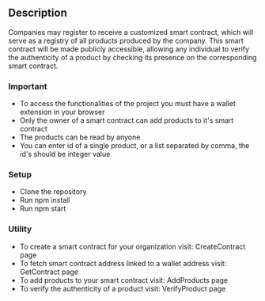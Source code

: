 <h2>Description</h2>
Companies may register to receive a customized smart contract, which will serve
as a registry of all products produced by the company. This smart contract will
be made publicly accessible, allowing any individual to verify the authenticity
of a product by checking its presence on the corresponding smart contract.
<br>
<h3>Important</h3>
<ul>
    <li>To access the functionalities of the project you must have a wallet extension in your browser</li>
    <li>Only the owner of a smart contract can add products to it's smart contract</li>
    <li>The products can be read by anyone</li>
    <li>You can enter id of a single product, or a list separated by comma, the id's should be integer value</li>
</ul>
<h3>Setup</h3>
<ul>
    <li>Clone the repository</li>
    <li>Run npm install</li>
    <li>Run npm start</li>
</ul>
<h3>Utility</h3>
<ul>
    <li>To create a smart contract for your organization visit: CreateContract page</li>
    <li>To fetch smart contract address linked to a wallet address visit: GetContract page</li>
    <li>To add products to your smart contract visit: AddProducts page</li>
    <li>To verify the authenticity of a product visit: VerifyProduct page</li>
</ul>